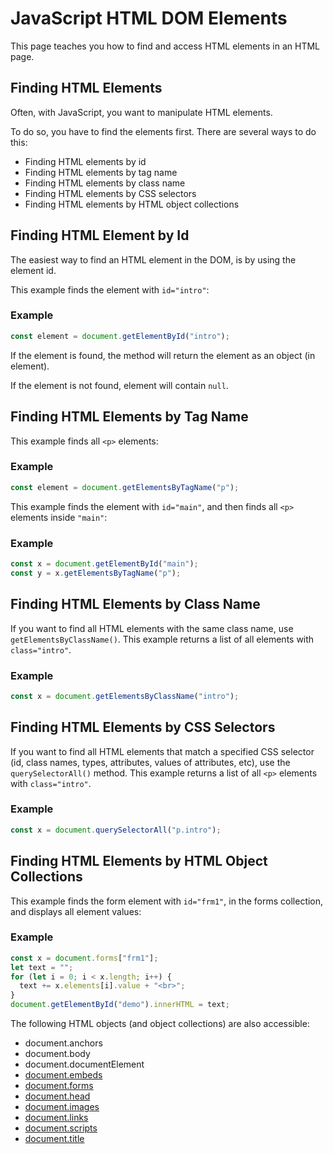 # JavaScript HTML DOM Elements
This page teaches you how to find and access HTML elements in an HTML page.

## Finding HTML Elements
Often, with JavaScript, you want to manipulate HTML elements.

To do so, you have to find the elements first. There are several ways to do this:

* Finding HTML elements by id
* Finding HTML elements by tag name
* Finding HTML elements by class name
* Finding HTML elements by CSS selectors
* Finding HTML elements by HTML object collections



## Finding HTML Element by Id
The easiest way to find an HTML element in the DOM, is by using the element id.

This example finds the element with `id="intro"`:

### Example
```js
const element = document.getElementById("intro");
```

If the element is found, the method will return the element as an object (in element).

If the element is not found, element will contain `null`.


## Finding HTML Elements by Tag Name
This example finds all `<p>` elements:

### Example
```js
const element = document.getElementsByTagName("p");
```

This example finds the element with `id="main"`, and then finds all `<p>` elements inside `"main"`:

### Example
```js
const x = document.getElementById("main");
const y = x.getElementsByTagName("p");
```


## Finding HTML Elements by Class Name
If you want to find all HTML elements with the same class name, use `getElementsByClassName()`.
This example returns a list of all elements with `class="intro"`.

### Example
```js
const x = document.getElementsByClassName("intro");
```


## Finding HTML Elements by CSS Selectors
If you want to find all HTML elements that match a specified CSS selector (id, class names, types, attributes, values of attributes, etc), use the `querySelectorAll()` method.
This example returns a list of all `<p>` elements with `class="intro"`.

### Example
```js
const x = document.querySelectorAll("p.intro");
```


## Finding HTML Elements by HTML Object Collections
This example finds the form element with `id="frm1"`, in the forms collection, and displays all element values:

### Example
```js
const x = document.forms["frm1"];
let text = "";
for (let i = 0; i < x.length; i++) {
  text += x.elements[i].value + "<br>";
}
document.getElementById("demo").innerHTML = text;
```


The following HTML objects (and object collections) are also accessible:

* document.anchors
* document.body
* document.documentElement
* [document.embeds]()
* [document.forms]()
* [document.head]()
* [document.images]()
* [document.links]()
* [document.scripts]()
* [document.title]()